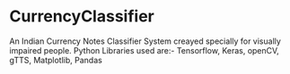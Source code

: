 # CurrencyClassifier
An Indian Currency Notes Classifier System creayed specially for visually impaired people.
Python Libraries used are:- Tensorflow, Keras, openCV, gTTS, Matplotlib, Pandas
